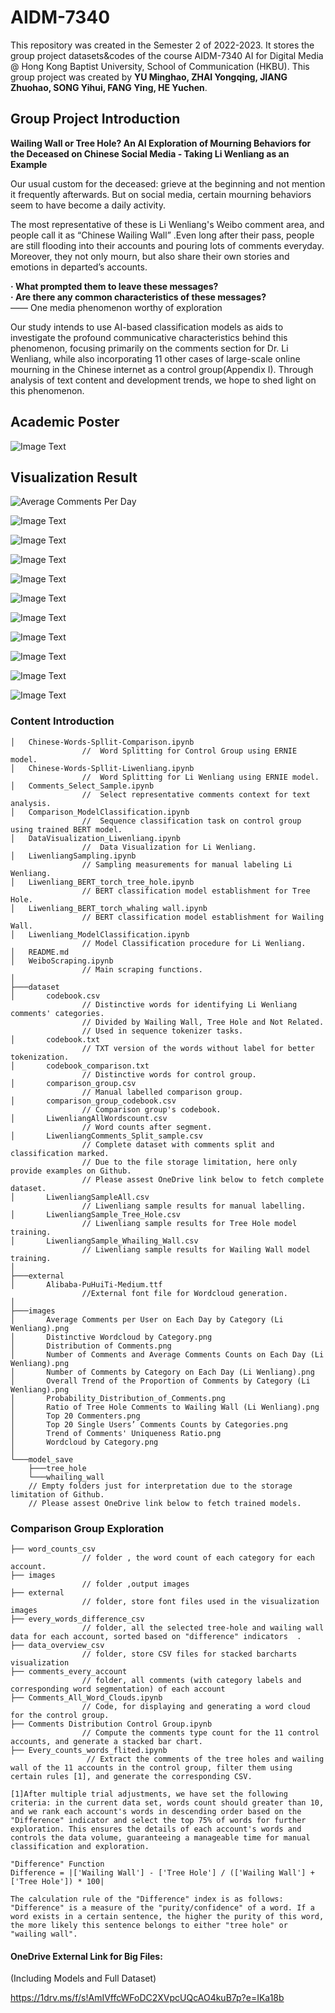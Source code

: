 # **AIDM-7340**

This repository was created in the Semester 2 of 2022-2023. It stores the group project datasets&codes of the course AIDM-7340 AI for Digital Media @ Hong Kong Baptist University, School of Communication (HKBU). This group project was created by <b>YU Minghao, ZHAI Yongqing, JIANG Zhuohao, SONG Yihui, FANG Ying, HE Yuchen</b>.

## **Group Project Introduction**

**Wailing Wall or Tree Hole? An AI Exploration of Mourning Behaviors for the Deceased on Chinese Social Media - Taking Li Wenliang as an Example**

Our usual custom for the deceased: grieve at the beginning and not mention it frequently afterwards. But on social media, certain mourning behaviors seem to have become a daily activity.

The most representative of these is Li Wenliang's Weibo comment area, and people call it as “Chinese Wailing Wall” .Even long after their pass, people are still flooding into their accounts and pouring lots of comments everyday. Moreover, they not only mourn, but also share their own stories and emotions in departed’s accounts.

<b>· What prompted them to leave these messages?</b><br>
<b>· Are there any common characteristics of these messages?</b><br>
—— One media phenomenon worthy of exploration

Our study intends to use AI-based classification models as aids to investigate the profound communicative characteristics behind this phenomenon, focusing primarily on the comments section for Dr. Li Wenliang, while also incorporating 11 other cases of large-scale online mourning in the Chinese internet as a control group(Appendix I). Through analysis of text content and development trends, we hope to shed light on this phenomenon.

## **Academic Poster**
![Image Text](https://github.com/antiwarp2000/AIDM-7340/blob/main/images/poster_finalfinalfinal_00.png)

## **Visualization Result**
![Average Comments Per Day](https://github.com/antiwarp2000/AIDM-7340/blob/main/images/Number%20of%20Comments%20and%20Average%20Comments%20Counts%20on%20Each%20Day%20(Li%20Wenliang).png)

![Image Text](https://github.com/antiwarp2000/AIDM-7340/blob/main/images/Number%20of%20Comments%20by%20Category%20on%20Each%20Day%20(Li%20Wenliang).png)

![Image Text](https://github.com/antiwarp2000/AIDM-7340/raw/main/images/Overall%20Trend%20of%20the%20Proportion%20of%20Comments%20by%20Category%20(Li%20Wenliang).png)

![Image Text](https://github.com/antiwarp2000/AIDM-7340/raw/main/images/Distribution%20of%20Comments.png)

![Image Text](https://github.com/antiwarp2000/AIDM-7340/raw/main/images/Average%20Comments%20per%20User%20on%20Each%20Day%20by%20Category%20(Li%20Wenliang).png)

![Image Text](https://github.com/antiwarp2000/AIDM-7340/raw/main/images/Ratio%20of%20Tree%20Hole%20Comments%20to%20Wailing%20Wall%20(Li%20Wenliang).png)

![Image Text](https://github.com/antiwarp2000/AIDM-7340/blob/main/images/Wordcloud%20by%20Category.png)

![Image Text](https://github.com/antiwarp2000/AIDM-7340/raw/main/images/Distinctive%20Wordcloud%20by%20Category.png)

![Image Text](https://github.com/antiwarp2000/AIDM-7340/raw/main/images/Top%2020%20Commenters.png)

![Image Text](https://github.com/antiwarp2000/AIDM-7340/raw/main/images/Top%2020%20Single%20Users%E2%80%99%20Comments%20Counts%20by%20Categories.png)

![Image Text](https://github.com/antiwarp2000/AIDM-7340/raw/main/images/Trend%20of%20Comments'%20Uniqueness%20Ratio.png)

###  **Content Introduction**
```
│   Chinese-Words-Spllit-Comparison.ipynb
                //  Word Splitting for Control Group using ERNIE model. 
│   Chinese-Words-Spllit-Liwenliang.ipynb
                //  Word Splitting for Li Wenliang using ERNIE model. 
│   Comments_Select_Sample.ipynb
                //  Select representative comments context for text analysis.
│   Comparison_ModelClassification.ipynb
                //  Sequence classification task on control group using trained BERT model. 
│   DataVisualization_Liwenliang.ipynb
                //  Data Visualization for Li Wenliang.
│   LiwenliangSampling.ipynb
                // Sampling measurements for manual labeling Li Wenliang.
│   Liwenliang_BERT_torch_tree_hole.ipynb
                // BERT classification model establishment for Tree Hole.
│   Liwenliang_BERT_torch_whaling wall.ipynb
                // BERT classification model establishment for Wailing Wall.
│   Liwenliang_ModelClassification.ipynb
                // Model Classification procedure for Li Wenliang.
│   README.md
│   WeiboScraping.ipynb
                // Main scraping functions.
│   
├───dataset
│       codebook.csv
                // Distinctive words for identifying Li Wenliang comments' categories.
                // Divided by Wailing Wall, Tree Hole and Not Related.
                // Used in sequence tokenizer tasks.
│       codebook.txt
                // TXT version of the words without label for better tokenization. 
│       codebook_comparison.txt
                // Distinctive words for control group.
│       comparison_group.csv
                // Manual labelled comparison group.
│       comparison_group_codebook.csv
                // Comparison group's codebook.
│       LiwenliangAllWordscount.csv
                // Word counts after segment. 
│       LiwenliangComments_Split_sample.csv
                // Complete dataset with comments split and classification marked.
                // Due to the file storage limitation, here only provide examples on Github.
                // Please assest OneDrive link below to fetch complete dataset.
│       LiwenliangSampleAll.csv
                // Liwenliang sample results for manual labelling.
│       LiwenliangSample_Tree_Hole.csv
                // Liwenliang sample results for Tree Hole model training.
│       LiwenliangSample_Whailing_Wall.csv
                // Liwenliang sample results for Wailing Wall model training.
│       
├───external
│       Alibaba-PuHuiTi-Medium.ttf 
                //External font file for Wordcloud generation.
│       
├───images
│       Average Comments per User on Each Day by Category (Li Wenliang).png
│       Distinctive Wordcloud by Category.png
│       Distribution of Comments.png
│       Number of Comments and Average Comments Counts on Each Day (Li Wenliang).png
│       Number of Comments by Category on Each Day (Li Wenliang).png
│       Overall Trend of the Proportion of Comments by Category (Li Wenliang).png
│       Probability_Distribution_of_Comments.png
│       Ratio of Tree Hole Comments to Wailing Wall (Li Wenliang).png
│       Top 20 Commenters.png
│       Top 20 Single Users’ Comments Counts by Categories.png
│       Trend of Comments' Uniqueness Ratio.png
│       Wordcloud by Category.png
│       
└───model_save
    ├───tree_hole
    └───whailing_wall
    // Empty folders just for interpretation due to the storage limitation of Github.
    // Please assest OneDrive link below to fetch trained models.
```
### **Comparison Group Exploration**
```
├── word_counts_csv         
                // folder , the word count of each category for each account.
├── images                        
                // folder ,output images
├── external                    
                // folder, store font files used in the visualization images
├── every_words_difference_csv 
                // folder, all the selected tree-hole and wailing wall data for each account, sorted based on "difference" indicators  .
├── data_overview_csv 
                // folder, store CSV files for stacked barcharts visualization
├── comments_every_account 
                // folder, all comments (with category labels and corresponding word segmentation) of each account
├── Comments_All_Word_Clouds.ipynb   
                // Code, for displaying and generating a word cloud for the control group.
├── Comments Distribution Control Group.ipynb   
                // Compute the comments type count for the 11 control accounts, and generate a stacked bar chart.
├── Every_counts_words_flited.ipynb  
                 // Extract the comments of the tree holes and wailing wall of the 11 accounts in the control group, filter them using certain rules [1], and generate the corresponding CSV.

[1]After multiple trial adjustments, we have set the following criteria: in the current data set, words count should greater than 10, and we rank each account's words in descending order based on the "Difference" indicator and select the top 75% of words for further exploration. This ensures the details of each account's words and controls the data volume, guaranteeing a manageable time for manual classification and exploration.

"Difference" Function
Difference = |['Wailing Wall'] - ['Tree Hole'] / (['Wailing Wall'] + ['Tree Hole']) * 100|

The calculation rule of the "Difference" index is as follows: "Difference" is a measure of the "purity/confidence" of a word. If a word exists in a certain sentence, the higher the purity of this word, the more likely this sentence belongs to either "tree hole" or "wailing wall".
```

#### **OneDrive External Link for Big Files:**
(Including Models and Full Dataset)

https://1drv.ms/f/s!AmIVffcWFoDC2XVpcUQcAO4kuB7p?e=IKa18b
